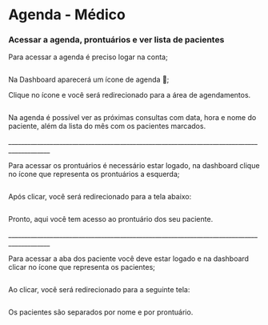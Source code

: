 # Agenda - Médico

### Acessar a agenda, prontuários e ver lista de pacientes

Para acessar a agenda é preciso logar na conta;

<figure><img src="../../.gitbook/assets/Captura de Tela 2023-05-23 às 14.46.49.png" alt=""><figcaption></figcaption></figure>

Na Dashboard aparecerá um ícone de agenda 📆;

Clique no ícone e você será redirecionado para a área de agendamentos.

<figure><img src="../../.gitbook/assets/Captura de Tela 2023-05-23 às 14.48.08.png" alt=""><figcaption></figcaption></figure>

Na agenda é possível ver as próximas consultas com data, hora e nome do paciente, além da lista do mês com os pacientes marcados.

\_\_\_\_\_\_\_\_\_\_\_\_\_\_\_\_\_\_\_\_\_\_\_\_\_\_\_\_\_\_\_\_\_\_\_\_\_\_\_\_\_\_\_\_\_\_\_\_\_\_\_\_\_\_\_\_\_\_\_\_\_\_\_\_\_\_\_\_\_\_\_\_\_\_\_\_\_\_\_\_\_\_\_\_\_\_\_\_\_\_\_

Para acessar os prontuários é necessário estar logado, na dashboard clique no ícone que representa os prontuários a esquerda;

<figure><img src="../../.gitbook/assets/Captura de Tela 2023-04-19 às 12.45.36 (2).png" alt=""><figcaption></figcaption></figure>

Após clicar, você será redirecionado para a tela abaixo:

<figure><img src="../../.gitbook/assets/Captura de Tela 2023-04-19 às 12.45.58.png" alt=""><figcaption></figcaption></figure>

Pronto, aqui você tem acesso ao prontuário dos seu paciente.

\_\_\_\_\_\_\_\_\_\_\_\_\_\_\_\_\_\_\_\_\_\_\_\_\_\_\_\_\_\_\_\_\_\_\_\_\_\_\_\_\_\_\_\_\_\_\_\_\_\_\_\_\_\_\_\_\_\_\_\_\_\_\_\_\_\_\_\_\_\_\_\_\_\_\_\_\_\_\_\_\_\_\_\_\_\_\_\_\_\_\_

Para acessar a aba dos paciente você deve estar logado e na dashboard clicar no ícone que representa os pacientes;

<figure><img src="../../.gitbook/assets/Captura de Tela 2023-04-19 às 12.45.36.png" alt=""><figcaption></figcaption></figure>

Ao clicar, você será redirecionado para a seguinte tela:

<figure><img src="../../.gitbook/assets/Captura de Tela 2023-04-20 às 15.42.40.png" alt=""><figcaption></figcaption></figure>

Os pacientes são separados por nome e por prontuário.
